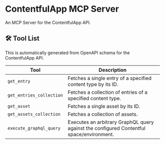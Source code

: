 # ContentfulApp MCP Server

An MCP Server for the ContentfulApp API.

## 🛠️ Tool List

This is automatically generated from OpenAPI schema for the ContentfulApp API.


| Tool | Description |
|------|-------------|
| `get_entry` | Fetches a single entry of a specified content type by its ID. |
| `get_entries_collection` | Fetches a collection of entries of a specified content type. |
| `get_asset` | Fetches a single asset by its ID. |
| `get_assets_collection` | Fetches a collection of assets. |
| `execute_graphql_query` | Executes an arbitrary GraphQL query against the configured Contentful space/environment. |
